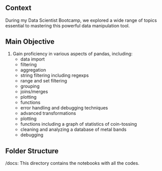 # 

## Context
During my Data Scientist Bootcamp, we explored a wide range of topics essential to mastering this powerful data manipulation tool.


## Main Objective
1. Gain proficiency in various aspects of pandas, including:
   - data import
   - filtering
   - aggregation
   - string filtering including regexps
   - range and set filtering
   - grouping
   - joins/merges
   - plotting
   - functions
   - error handling and debugging techniques
   - advanced transformations
   - plotting
   - functions including a graph of statistics of coin-tossing
   - cleaning and analyzing a database of metal bands
   - debugging


## Folder Structure
/docs: This directory contains the notebooks with all the codes.
